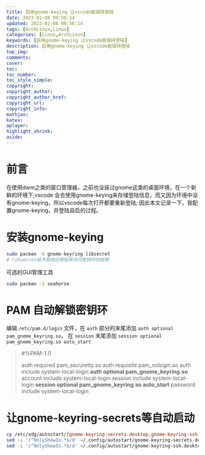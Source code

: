 ```yaml
---
title: 启用gnome-keying 让vscode能保持登陆
date: 2023-01-08 09:56:14
updated: 2023-01-08 09:56:14
tags: [ArchLinux,Linux]
categories: [Linux,ArchLinux]
keywords: [启用gnome-keying 让vscode能保持登陆]
description: 启用gnome-keying 让vscode能保持登陆
top_img:
comments:
cover:
toc:
toc_number:
toc_style_simple:
copyright:
copyright_author:
copyright_author_href:
copyright_url:
copyright_info:
mathjax:
katex:
aplayer:
highlight_shrink:
aside:
---
```

# 前言
在使用dwm之类的窗口管理器，之前也没装过gnome这类的桌面环境，在一个新鲜的环境下,vscode 会去使用gnome-keying来存储登陆信息，而又因为环境中没有gnome-keying，所以vscode每次打开都要重新登陆; 因此本文记录一下，我配置gnome-keying，并登陆自启的过程。
# 安装gnome-keying
```bash
sudo pacman -S gnome-keyring libsecret
# libsecret授予其他应用程序访问密钥环的权限
```
可选的GUI管理工具
```bash
sudo pacman -S seahorse
```
# PAM 自动解锁密钥环
编辑 `/etc/pam.d/login` 文件，在 `auth` 部分的末尾添加 `auth optional pam_gnome_keyring.so`，
在 `session` 末尾添加 `session optional pam_gnome_keyring.so auto_start`
> #%PAM-1.0
>
>auth       required     pam_securetty.so
>auth       requisite    pam_nologin.so
>auth       include      system-local-login
>**auth       optional     pam_gnome_keyring.so**
>account    include      system-local-login
>session    include      system-local-login
>**session    optional     pam_gnome_keyring.so auto_start**
>password   include      system-local-login
# 让gnome-keyring-secrets等自动启动
```bash
cp /etc/xdg/autostart/{gnome-keyring-secrets.desktop,gnome-keyring-ssh.desktop} ~/.config/autostart/
sed -i '/^OnlyShowIn.*$/d' ~/.config/autostart/gnome-keyring-secrets.desktop
sed -i '/^OnlyShowIn.*$/d' ~/.config/autostart/gnome-keyring-ssh.desktop
```
